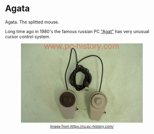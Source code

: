 # Agata
Agata. The splitted mouse.


Long time ago in 1980's the famous russian PC ["Agat"](http://agatcomp.ru/agat/index.shtml) has very unusual cursor control system. 

<p align="center"><img src="img/agat.jpg"/><br>
<small><a href="https://ru.pc-history.com/">Image from https://ru.pc-history.com/</a></small>
</p>